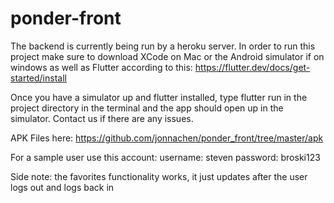 # ponder-front
The backend is currently being run by a heroku server.
In order to run this project make sure to download XCode on Mac or the Android simulator if on windows as well as Flutter according to this: https://flutter.dev/docs/get-started/install

Once you have a simulator up and flutter installed, type flutter run in the project directory in the terminal and the app should open up in the simulator. Contact us if there are any issues.

APK Files here: https://github.com/jonnachen/ponder_front/tree/master/apk

For a sample user use this account:
username: steven
password: broski123

Side note: the favorites functionality works, it just updates after the user logs out and logs back in
